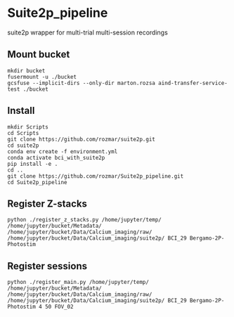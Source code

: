 # Suite2p_pipeline
suite2p wrapper for multi-trial multi-session recordings
## Mount bucket
```
mkdir bucket
fusermount -u ./bucket
gcsfuse --implicit-dirs --only-dir marton.rozsa aind-transfer-service-test ./bucket
```

## Install
```
mkdir Scripts
cd Scripts
git clone https://github.com/rozmar/suite2p.git
cd suite2p
conda env create -f environment.yml
conda activate bci_with_suite2p
pip install -e .
cd ..
git clone https://github.com/rozmar/Suite2p_pipeline.git
cd Suite2p_pipeline 

```

## Register Z-stacks

```
python ./register_z_stacks.py /home/jupyter/temp/ /home/jupyter/bucket/Metadata/ /home/jupyter/bucket/Data/Calcium_imaging/raw/ /home/jupyter/bucket/Data/Calcium_imaging/suite2p/ BCI_29 Bergamo-2P-Photostim 
```

## Register sessions
```
python ./register_main.py /home/jupyter/temp/ /home/jupyter/bucket/Metadata/ /home/jupyter/bucket/Data/Calcium_imaging/raw/ /home/jupyter/bucket/Data/Calcium_imaging/suite2p/ BCI_29 Bergamo-2P-Photostim 4 50 FOV_02
```
